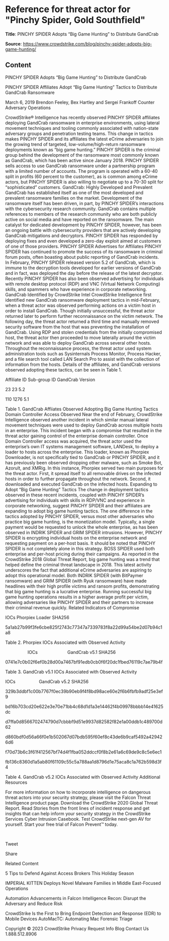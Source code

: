 # Reference for threat actor for "Pinchy Spider, Gold Southfield"

**Title**: PINCHY SPIDER Adopts “Big Game Hunting” to Distribute GandCrab

**Source**: https://www.crowdstrike.com/blog/pinchy-spider-adopts-big-game-hunting/

## Content






 







PINCHY SPIDER Adopts “Big Game Hunting” to Distribute GandCrab







































































 



PINCHY SPIDER Affiliates Adopt “Big Game Hunting” Tactics to Distribute GandCrab Ransomware

March 6, 2019 Brendon Feeley, Bex Hartley and Sergei Frankoff Counter Adversary Operations 




CrowdStrike® Intelligence has recently observed PINCHY SPIDER affiliates deploying GandCrab ransomware in enterprise environments, using lateral movement techniques and tooling commonly associated with nation-state adversary groups and penetration testing teams. This change in tactics makes PINCHY SPIDER and its affiliates the latest eCrime adversaries to join the growing trend of targeted, low-volume/high-return ransomware deployments known as “big game hunting.”
PINCHY SPIDER is the criminal group behind the development of the ransomware most commonly known as GandCrab, which has been active since January 2018. PINCHY SPIDER sells access to use GandCrab ransomware under a partnership program with a limited number of accounts. The program is operated with a 60-40 split in profits (60 percent to the customer), as is common among eCrime actors, but PINCHY SPIDER is also willing to negotiate up to a 70-30 split for “sophisticated” customers.
GandCrab: Highly Developed and Prevalent
GandCrab has established itself as one of the most developed and prevalent ransomware families on the market. Development of the ransomware itself has been driven, in part, by PINCHY SPIDER’s interactions with the cybersecurity research community. GandCrab contains multiple references to members of the research community who are both publicly active on social media and have reported on the ransomware. 
The main catalyst for dedicated development by PINCHY SPIDER, however, has been an ongoing battle with cybersecurity providers that are actively developing GandCrab mitigations and decryptors. PINCHY SPIDER has responded by deploying fixes and even developed a zero-day exploit aimed at customers of one of those providers.
PINCHY SPIDER Advertises for Affiliates
PINCHY SPIDER has continued to promote the success of its ransomware in criminal forum posts, often boasting about public reporting of GandCrab incidents. In February, PINCHY SPIDER released version 5.2 of GandCrab, which is immune to the decryption tools developed for earlier versions of GandCrab and in fact, was deployed the day before the release of the latest decryptor. 
Recently PINCHY SPIDER has also been observed advertising for individuals with remote desktop protocol (RDP) and VNC (Virtual Network Computing) skills, and spammers who have experience in corporate networking. 
GandCrab Identified by CrowdStrike Intel
CrowdStrike Intelligence first identified new GandCrab ransomware deployment tactics in mid-February, when a threat actor was observed performing actions on a victim host in order to install GandCrab. Though initially unsuccessful, the threat actor returned later to perform further reconnaissance on the victim network. The following day, the threat actor returned a third time and manually removed security software from the host that was preventing the installation of GandCrab. 
Using RDP and stolen credentials from the initially compromised host, the threat actor then proceeded to move laterally around the victim network and was able to deploy GandCrab across several other hosts. 
Throughout the reconnaissance process, the threat actor used system administration tools such as Sysinternals Process Monitor, Process Hacker, and a file search tool called LAN Search Pro to assist with the collection of information from the hosts. Details of the affiliates, and GandCrab versions observed adopting these tactics, can be seen in Table 1.



Affiliate ID
Sub-group ID
GandCrab Version


23
23
5.2


110
1276
5.1



Table 1. GandCrab Affiiates Observed Adopting Big Game Hunting Tactics
Domain Controller Access Observed
Near the end of February, CrowdStrike Intelligence observed another incident in which similar manual lateral movement techniques were used to deploy GandCrab across multiple hosts in an enterprise. This incident began with a compromise that resulted in the threat actor gaining control of the enterprise domain controller. Once Domain Controller access was acquired, the threat actor used the enterprise’s own IT systems management software, LANDesk, to deploy a loader to hosts across the enterprise. 
This loader, known as Phorpiex Downloader, is not specifically tied to GandCrab or PINCHY SPIDER, and it has previously been observed dropping other malware, such as Smoke Bot, Azorult, and XMRig. In this instance, Phorpiex served two main purposes for the threat actor. First, it spread itself to all removable drives on the infected hosts in order to further propagate throughout the network. Second, it downloaded and executed GandCrab on the infected hosts. 
Expanding to Adopt “Big Game Hunting” Tactics
The change in deployment tactics observed in these recent incidents, coupled with PINCHY SPIDER’s advertising for individuals with skills in RDP/VNC and experience in corporate networking, suggest PINCHY SPIDER and their affiliates are expanding to adopt big game hunting tactics. 
The one difference in the tactics adopted by PINCHY SPIDER, versus most other adversaries who practice big game hunting, is the monetization model. Typically, a single payment would be requested to unlock the whole enterprise, as has been observed in INDRIK SPIDER and GRIM SPIDER intrusions. However, PINCHY SPIDER is encrypting individual hosts on the enterprise network and requesting payment on a per-host basis. It should be noted that PINCHY SPIDER is not completely alone in this strategy. BOSS SPIDER used both enterprise and per-host pricing during their campaigns.
As reported in the CrowdStrike 2018 Global Threat Report, big game hunting was a trend that helped define the criminal threat landscape in 2018. This latest activity underscores the fact that additional eCrime adversaries are aspiring to adopt this operational model. Both INDRIK SPIDER (with BitPaymer ransomware) and GRIM SPIDER (with Ryuk ransomware) have made headlines with their high profile victims and ransom profits, demonstrating that big game hunting is a lucrative enterprise. Running successful big game hunting operations results in a higher average profit per victim, allowing adversaries like PINCHY SPIDER and their partners to increase their criminal revenue quickly. 
Related Indicators of Compromise




IOCs
Phorpiex Loader SHA256



5a1ab27b99f3fe6cbe825f2743c77347a7339783f8a22d99a54be2d07b94c1a8



Table 2. Phorpiex IOCs Associated with Observed Activity





                  IOCs                       
GandCrab v5.1 SHA256



0741e7c0b02f6ef0b28d00a7467bf91edb0cb0f6f20dc1fbed76119c7ae79b4f



Table 3. GandCrab v5.1 IOCs Associated with Observed Activity




IOCs                  
GandCrab v5.2 SHA256



329b3ddbf1c00b7767f0ec39b90eb9f4f8bd98ace60e2f6b6fbfb9adf25e3ef9


bd16b703cd20e622e3e70e71bb4c68d1d1a3e14462f4b09978bbbb14e41625dc


d7ffa0d8566702474790d7cbbbf9d51e9937d82582f82e1a00ddb1c489700d62


d860bdf0d56a66f0e1b502067d07bdb595f60ef8c43de6b9caf5492a429426d6


f70d73b6c3f61f412567bf74d4f1fba052ddccf0f8b2e61a6c69de9c8c5e6ec1


fb136c8360d1a5ab80f61109c55c5a788aa1d8796d1e75aca8c1a762b598d3f4



Table 4. GandCrab v5.2 IOCs Associated with Observed Activity
Additional Resources

For more information on how to incorporate intelligence on dangerous threat actors into your security strategy, please visit the Falcon Threat Intelligence product page.
Download the CrowdStrike 2020 Global Threat Report.
Read Stories from the front lines of incident response and get insights that can help inform your security strategy in the CrowdStrike Services Cyber Intrusion Casebook.
Test CrowdStrike next-gen AV for yourself. Start your free trial of Falcon Prevent™ today.

 






Tweet





Share





Related Content






5 Tips to Defend Against Access Brokers This Holiday Season








IMPERIAL KITTEN Deploys Novel Malware Families in Middle East-Focused Operations








Automation Advancements in Falcon Intelligence Recon: Disrupt the Adversary and Reduce Risk











 CrowdStrike Is the First to Bring Endpoint Detection and Response (EDR) to Mobile Devices
AutoMacTC: Automating Mac Forensic Triage 









 
















Copyright © 2023 CrowdStrike
Privacy
Request Info
Blog
Contact Us
1.888.512.8906














